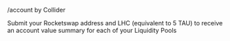 /account by Collider

Submit your Rocketswap address and LHC (equivalent to 5 TAU) to receive an account value summary for each of your Liquidity Pools